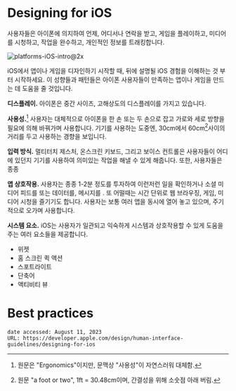 # Designing for iOS

사용자들은 아이폰에 의지하여 언제, 어디서나 연락을 받고, 게임을 플레이하고, 미디어를 시청하고, 작업을 완수하고, 개인적인 정보를 트래킹합니다.

![platforms-iOS-intro@2x](https://github.com/dev-hamin-kim/HumanInterfaceGuidelines/assets/129831340/29a131ff-165b-4198-8a26-3325bdd8766d)

iOS에서 앱이나 게임을 디자인하기 시작할 때, 뒤에 설명될 iOS 경험을 이해하는 것 부터 시작하세요. 이 성향들과 패턴들은 아이폰 사용자들이 만족하는 앱이나 게임을 만드는 데 도움을 줄 것입니다.

**디스플레이.** 아이폰은 중간 사이즈, 고해상도의 디스플레이를 가지고 있습니다.

**사용성.**[^1] 사용자는 대체적으로 아이폰을 한 손 또는 두 손으로 잡고 가로와 세로 방향을 필요에 의해 바꿔가며 사용합니다. 기기를 사용하는 도중엔, 30cm에서 60cm[^2]사이의 거리를 두고 사용하는 경향을 보입니다.

[^1]: 원문은 "Ergonomics"이지만, 문맥상 "사용성"이 자연스러워 대체함.
[^2]: 원문 "a foot or two", 1ft = 30.48cm이며, 간결성을 위해 소숫점 아래 버림.

**입력 방식.** 멀티터치 제스처, 온스크린 키보드, 그리고 보이스 컨트롤은 사용자들이 어디에 있던지 기기를 사용하여 의미있는 작업을 해낼 수 있게 해줍니다. 또한, 사용자들은 종종 

**앱 상호작용.** 사용자는 종종 1-2분 정도를 투자하여 이런저런 일을 확인하거나 소셜 미디어 피드를 또는 데이터를, 메시지를  . 또 어떨때는 시간 단위로 웹 브라우징, 게임, 미디어 시청을 즐기기도 합니다. 사용자는 보통 여러 앱을 동시에 열어 놓고 있으며, 주기적으로 오가며 사용합니다.

**시스템 요소.** iOS는 사용자가 일관되고 익숙하게 시스템과 상호작용할 수 있게 도움을 주는 여러 요소들을 제공합니다.

- 위젯
- 홈 스크린 퀵 액션
- 스포트라이트
- 단축어
- 액티비티 뷰

# Best practices

```
date accessed: August 11, 2023
URL: https://developer.apple.com/design/human-interface-guidelines/designing-for-ios
```
